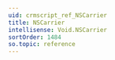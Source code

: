 ```yaml
---
uid: crmscript_ref_NSCarrier
title: NSCarrier
intellisense: Void.NSCarrier
sortOrder: 1484
so.topic: reference
---
```


